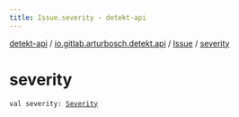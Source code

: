 ```yaml
---
title: Issue.severity - detekt-api
---
```


[detekt-api](../../index.html) / [io.gitlab.arturbosch.detekt.api](../index.html) / [Issue](index.html) / [severity](./severity.html)

# severity

`val severity: `[`Severity`](../-severity/index.html)